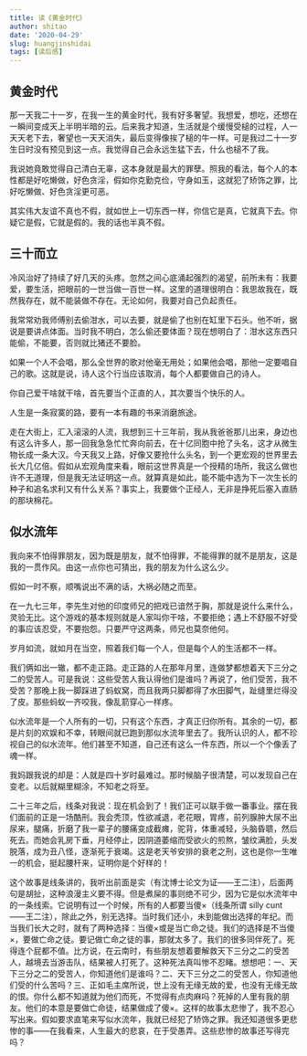 ```yaml
---
title: 读《黄金时代》
author: shitao
date: '2020-04-29'
slug: huangjinshidai
tags: [读后感]
---
```


## 黄金时代

那一天我二十一岁，在我一生的黄金时代，我有好多奢望。我想爱，想吃，还想在一瞬间变成天上半明半暗的云。后来我才知道，生活就是个缓慢受槌的过程，人一天天老下去，奢望也一天天消失，最后变得像挨了槌的牛一样。可是我过二十一岁生日时没有预见到这一点。我觉得自己会永远生猛下去，什么也槌不了我。

我说她竟敢觉得自己清白无辜，这本身就是最大的罪孽。照我的看法，每个人的本性都是好吃懒做，好色贪淫，假如你克勤克俭，守身如玉，这就犯了矫饰之罪，比好吃懒做、好色贪淫更可恶。

其实伟大友谊不真也不假，就如世上一切东西一样，你信它是真，它就真下去。你疑它是假，它就是假的。我的话也半真不假。

## 三十而立

冷风治好了持续了好几天的头疼。忽然之间心底涌起强烈的渴望，前所未有：我要爱，要生活，把眼前的一世当做一百世一样。这里的道理很明白：我思故我在，既然我存在，就不能装做不存在。无论如何，我要对自己负起责任。

我常常劝我师傅别去偷泔水，可以去要，就是偷了也别在缸里下石头。他不听，据说是要讲点体面。当时我不明白，怎么偷还要体面？现在想明白了：泔水这东西只能偷，不能要，否则就比猪还不要脸。

如果一个人不会唱，那么全世界的歌对他毫无用处；如果他会唱，那他一定要唱自己的歌。这就是说，诗人这个行当应该取消，每个人都要做自己的诗人。

你自己爱干啥就干啥，首先要当个正直的人，其次要当个快乐的人。

人生是一条寂寞的路，要有一本有趣的书来消磨旅途。

走在大街上，汇入滚滚的人流，我想到三十三年前，我从我爸爸那儿出来，身边也有这么许多人，那一回我急急忙忙奔向前去，在十亿同胞中抢了头名，这才从微生物长成一条大汉。今天我又上路，好像又要抢什么头名，到一个更宏观的世界里去长大几亿倍。假如从宏观角度来看，眼前这世界真是一个授精的场所，我这么做也许不无道理，但是我无法证明这一点。就算真是如此，能不能中选为下一次生长的种子和追名求利又有什么关系？事实上，我要做个正经人，无非是挣死后塞入直肠的那块棉花。

## 似水流年

我向来不怕得罪朋友，因为既是朋友，就不怕得罪，不能得罪的就不是朋友，这是我的一贯作风。由这一点你也可猜出，我的朋友为什么这么少。

假如一时不察，顺嘴说出不满的话，大祸必随之而至。

在一九七三年，李先生对他的印度师兄的把戏已谙然于胸，那就是说什么来什么，灵验无比。这个游戏的基本规则就是人家叫你干啥，不要拒绝；遇上不舒服不好受的事应该忍受，不要抱怨。只要严守这两条，师兄也莫奈他何。

岁月如流，就如月在当空，照着我们每一个人，但是每个人的生活都不一样。

我们俩如出一辙，都不走正路。走正路的人在那年月里，连做梦都想着天下三分之二的受苦人。可是我说：这些受苦人我认得他们是谁吗？再说了，他们受苦，我不受苦？那晚上我一脚踩进了蚂蚁窝，而且我两只脚都得了水田脚气，趾缝里烂得没了皮。那些蚂蚁一齐咬我，像乱箭穿心一样疼。

似水流年是一个人所有的一切，只有这个东西，才真正归你所有。其余的一切，都是片刻的欢娱和不幸，转眼间就已跑到那似水流年里去了。我所认识的人，都不珍视自己的似水流年。他们甚至不知道，自己还有这么一件东西，所以一个个像丢了魂一样。

我妈跟我说的却是：人就是四十岁时最难过。那时候脑子很清楚，可以发现自己在变老。以后就糊里糊涂，不知老之将至。

二十三年之后，线条对我说：现在机会到了！我们正可以联手做一番事业。摆在我们面前的正是一场酷刑。我会秃顶，性欲减退，老花眼，胃疼，前列腺肿大尿不出尿来，腿痛，折磨了我一辈子的腰痛变成截瘫，驼背，体重减轻，头脑昏聩，然后死去。而她会乳房下垂，月经停止，因阴道萎缩而受欲火的煎熬，皱纹满脸，头发脱落，成为丑八怪，逐渐死于衰竭。这是老天爷安排的衰老之刑，这也是你一生唯一的机会，挺起腰杆来，证明你是个好样的！

这个故事是线条讲的，我听出前面是实（有沈博士论文为证——王二注），后面两句是胡扯，这种浪漫主义要不得。但是煮屎的事则绝不可少，因为它是似水流年中的一条线索。它说明有过一个时候，所有的人都要当傻×（线条所谓 silly cunt ——王二注），除此之外，别无选择。当时我们还小，未到能做出选择的年纪。而当我们长大之时，就有了两种选择：当傻×或是当亡命之徒。我们的选择是不当傻×，要做亡命之徒。要记做亡命之徒的事，那就太多了。我们的很多同伴死了。死得连个屁都不值。比方说，在云南时，有些朋友想着要解救天下三分之二的受苦人，越境去当游击队，结果被人打死了。这种死法真叫惨不忍睹。想想吧：一、天下三分之二的受苦人，你知道他们是谁吗？二、天下三分之二的受苦人，你知道他们受的什么苦吗？三、正如毛主席所说，世上没有无缘无故的爱，也没有无缘无故的恨。你什么都不知道就为他们而死，不觉得有点肉麻吗？死掉的人里有我的朋友。他们的本意是要做亡命徒，结果做成了傻×。这样的故事太悲惨了，我不忍心写出来。假如要求直笔来写似水流年，我就已经犯了矫饰之罪。我还知道很多更悲惨的事——在我看来，人生最大的悲哀，在于受愚弄。这些悲惨的故事还写得完吗？
